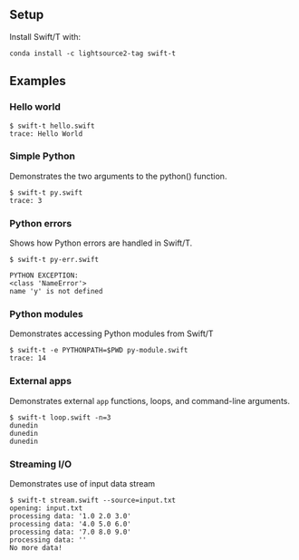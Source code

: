 
## Setup

Install Swift/T with:

```
conda install -c lightsource2-tag swift-t
```

## Examples

### Hello world

```
$ swift-t hello.swift
trace: Hello World
```

### Simple Python

Demonstrates the two arguments to the python() function.

```
$ swift-t py.swift
trace: 3
```

### Python errors

Shows how Python errors are handled in Swift/T.

```
$ swift-t py-err.swift

PYTHON EXCEPTION:
<class 'NameError'>
name 'y' is not defined
```

### Python modules

Demonstrates accessing Python modules from Swift/T

```
$ swift-t -e PYTHONPATH=$PWD py-module.swift
trace: 14
```

### External apps

Demonstrates external `app` functions, loops, and command-line arguments.

```
$ swift-t loop.swift -n=3
dunedin
dunedin
dunedin
```
### Streaming I/O

Demonstrates use of input data stream

```
$ swift-t stream.swift --source=input.txt
opening: input.txt
processing data: '1.0 2.0 3.0'
processing data: '4.0 5.0 6.0'
processing data: '7.0 8.0 9.0'
processing data: ''
No more data!
```
